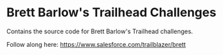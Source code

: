 # Brett Barlow's Trailhead Challenges

Contains the source code for Brett Barlow's Trailhead challenges.

Follow along here: https://www.salesforce.com/trailblazer/brett
